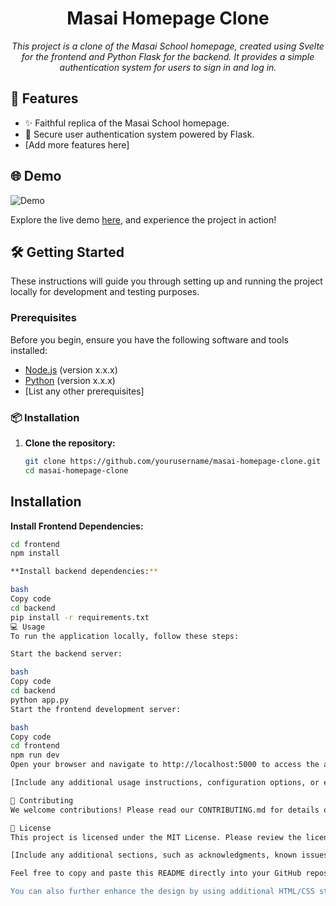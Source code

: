 
<div align="center">
  <h1>Masai Homepage Clone</h1>
  <p><i>This project is a clone of the Masai School homepage, created using Svelte for the frontend and Python Flask for the backend. It provides a simple authentication system for users to sign in and log in.</i></p>
</div>

## 🚀 Features

- ✨ Faithful replica of the Masai School homepage.
- 🔐 Secure user authentication system powered by Flask.
- [Add more features here]

## 🌐 Demo

![Demo](url-to-demo-screenshot-or-gif)

Explore the live demo [here](insert-demo-link-here), and experience the project in action!

## 🛠️ Getting Started

These instructions will guide you through setting up and running the project locally for development and testing purposes.

### Prerequisites

Before you begin, ensure you have the following software and tools installed:

- [Node.js](https://nodejs.org/) (version x.x.x)
- [Python](https://www.python.org/) (version x.x.x)
- [List any other prerequisites]

### 📦 Installation

1. **Clone the repository:**

   ```bash
   git clone https://github.com/yourusername/masai-homepage-clone.git
   cd masai-homepage-clone

## Installation

**Install Frontend Dependencies:**

```bash
cd frontend
npm install

**Install backend dependencies:**

bash
Copy code
cd backend
pip install -r requirements.txt
💻 Usage
To run the application locally, follow these steps:

Start the backend server:

bash
Copy code
cd backend
python app.py
Start the frontend development server:

bash
Copy code
cd frontend
npm run dev
Open your browser and navigate to http://localhost:5000 to access the application.

[Include any additional usage instructions, configuration options, or environment variables]

🤝 Contributing
We welcome contributions! Please read our CONTRIBUTING.md for details on our code of conduct and the process for submitting pull requests.

📄 License
This project is licensed under the MIT License. Please review the license file for more information.

[Include any additional sections, such as acknowledgments, known issues, or future improvements, if applicable.]

Feel free to copy and paste this README directly into your GitHub repository's README.md file. Make sure to replace the placeholders like url-to-demo-screenshot-or-gif, insert-demo-link-here, and yourusername with the actual links and details related to your project.

You can also further enhance the design by using additional HTML/CSS styling to make your README more visually appealing.
